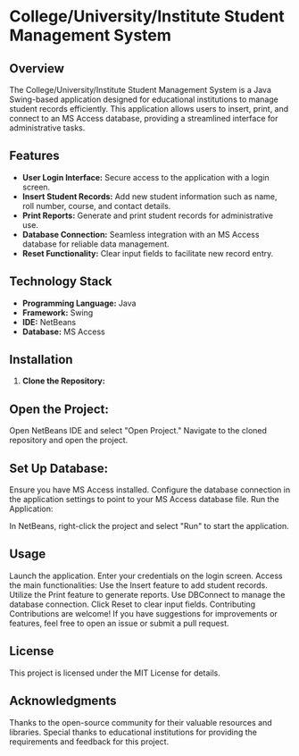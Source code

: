 # College/University/Institute Student Management System

## Overview

The College/University/Institute Student Management System is a Java Swing-based application designed for educational institutions to manage student records efficiently. This application allows users to insert, print, and connect to an MS Access database, providing a streamlined interface for administrative tasks.

## Features

- **User Login Interface:** Secure access to the application with a login screen.
- **Insert Student Records:** Add new student information such as name, roll number, course, and contact details.
- **Print Reports:** Generate and print student records for administrative use.
- **Database Connection:** Seamless integration with an MS Access database for reliable data management.
- **Reset Functionality:** Clear input fields to facilitate new record entry.

## Technology Stack

- **Programming Language:** Java
- **Framework:** Swing
- **IDE:** NetBeans
- **Database:** MS Access

## Installation

1. **Clone the Repository:**
 
## Open the Project:

Open NetBeans IDE and select "Open Project."
Navigate to the cloned repository and open the project.

## Set Up Database:

Ensure you have MS Access installed.
Configure the database connection in the application settings to point to your MS Access database file.
Run the Application:

In NetBeans, right-click the project and select "Run" to start the application.

## Usage

Launch the application.
Enter your credentials on the login screen.
Access the main functionalities:
Use the Insert feature to add student records.
Utilize the Print feature to generate reports.
Use DBConnect to manage the database connection.
Click Reset to clear input fields.
Contributing
Contributions are welcome! If you have suggestions for improvements or features, feel free to open an issue or submit a pull request.

##  License
This project is licensed under the MIT License for details.

## Acknowledgments
Thanks to the open-source community for their valuable resources and libraries.
Special thanks to educational institutions for providing the requirements and feedback for this project.

